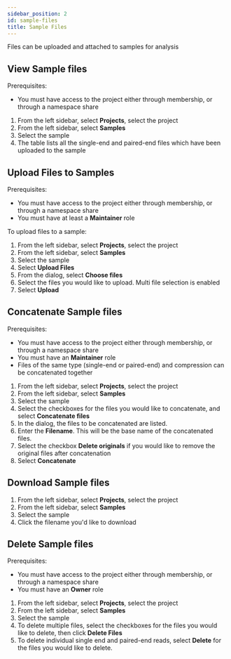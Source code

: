 ```yaml
---
sidebar_position: 2
id: sample-files
title: Sample Files
---
```


Files can be uploaded and attached to samples for analysis

## View Sample files

Prerequisites:

- You must have access to the project either through membership, or through a namespace share

1. From the left sidebar, select **Projects**, select the project
2. From the left sidebar, select **Samples**
3. Select the sample
4. The table lists all the single-end and paired-end files which have been uploaded to the sample

## Upload Files to Samples

Prerequisites:

- You must have access to the project either through membership, or through a namespace share
- You must have at least a **Maintainer** role

To upload files to a sample:

1. From the left sidebar, select **Projects**, select the project
2. From the left sidebar, select **Samples**
3. Select the sample
4. Select **Upload Files**
5. From the dialog, select **Choose files**
6. Select the files you would like to upload. Multi file selection is enabled
7. Select **Upload**

## Concatenate Sample files

Prerequisites:

- You must have access to the project either through membership, or through a namespace share
- You must have an **Maintainer** role
- Files of the same type (single-end or paired-end) and compression can be concatenated together

1. From the left sidebar, select **Projects**, select the project
2. From the left sidebar, select **Samples**
3. Select the sample
4. Select the checkboxes for the files you would like to concatenate, and select **Concatenate files**
5. In the dialog, the files to be concatenated are listed.
6. Enter the **Filename**. This will be the base name of the concatenated files.
7. Select the checkbox **Delete originals** if you would like to remove the original files after concatenation
8. Select **Concatenate**

## Download Sample files

1. From the left sidebar, select **Projects**, select the project
2. From the left sidebar, select **Samples**
3. Select the sample
4. Click the filename you'd like to download

## Delete Sample files

Prerequisites:

- You must have access to the project either through membership, or through a namespace share
- You must have an **Owner** role

1. From the left sidebar, select **Projects**, select the project
2. From the left sidebar, select **Samples**
3. Select the sample
4. To delete multiple files, select the checkboxes for the files you would like to delete, then click **Delete Files**
5. To delete individual single end and paired-end reads, select **Delete** for the files you would like to delete.
